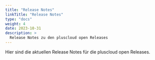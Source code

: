 ```yaml
---
title: "Release Notes"
linkTitle: "Release Notes"
type: "docs"
weight: 4
date: 2023-10-31
description: >
  Release Notes zu den pluscloud open Releases
---
```


Hier sind die aktuellen Release Notes für die pluscloud open Releases.
